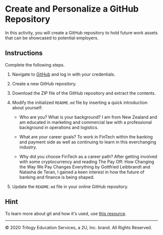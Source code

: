 # Create and Personalize a GitHub Repository

In this activity, you will create a GitHub repository to hold future work assets that can be showcased to potential employers.

## Instructions

Complete the following steps.

1. Navigate to [GitHub](https://www.github.com) and log in with your credentials. 

2. Create a new GitHub repository.

3. Download the ZIP file of the GitHub repository and extract the contents.

4. Modify the initialized `README.md` file by inserting a quick introduction about yourself:

    * Who are you? What is your background?
    I am from New Zealand and am educated in marketing and commercial law with a professional background in operations and logistics.

    * What are your career goals?
    To work in FinTech within the banking and payment side as well as continuing to learn in this everchanging industry. 

    * Why did you choose FinTech as a career path?
    After getting involved with some cryptocurrency and reading The Pay Off: How Changing the Way We Pay Changes Everything by Gottfried Leibbrandt and Natasha de Teran, I gained a keen interest in how the future of banking and finance is being shaped.

5. Update the `README.md` file in your online GitHub repository.

## Hint

To learn more about git and how it's used, use [this resource](https://www.atlassian.com/git/tutorials/what-is-git).

---

© 2020 Trilogy Education Services, a 2U, Inc. brand. All Rights Reserved.
